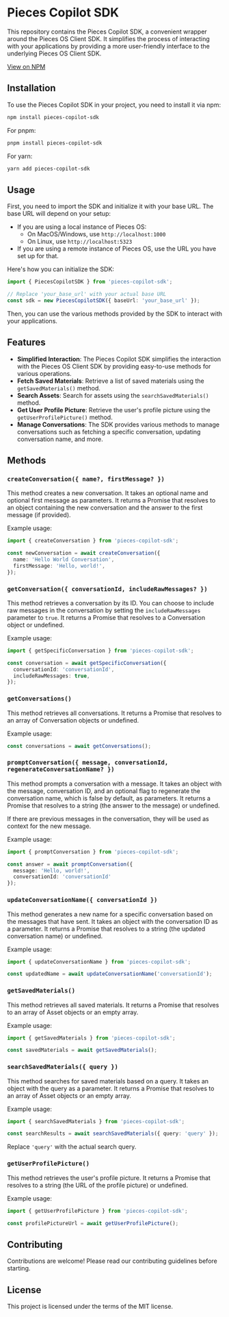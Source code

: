 # Pieces Copilot SDK

This repository contains the Pieces Copilot SDK, a convenient wrapper around the Pieces OS Client SDK. It simplifies the process of interacting with your applications by providing a more user-friendly interface to the underlying Pieces OS Client SDK.

[View on NPM](https://www.npmjs.com/package/pieces-copilot-sdk)

## Installation

To use the Pieces Copilot SDK in your project, you need to install it via npm:

```bash
npm install pieces-copilot-sdk
```

For pnpm:
```bash
pnpm install pieces-copilot-sdk
```

For yarn:
```bash
yarn add pieces-copilot-sdk
```

## Usage

First, you need to import the SDK and initialize it with your base URL. The base URL will depend on your setup:

- If you are using a local instance of Pieces OS:
  - On MacOS/Windows, use `http://localhost:1000`
  - On Linux, use `http://localhost:5323`
- If you are using a remote instance of Pieces OS, use the URL you have set up for that.

Here's how you can initialize the SDK:

```typescript
import { PiecesCopilotSDK } from 'pieces-copilot-sdk';

// Replace 'your_base_url' with your actual base URL
const sdk = new PiecesCopilotSDK({ baseUrl: 'your_base_url' });
```

Then, you can use the various methods provided by the SDK to interact with your applications.

## Features

- **Simplified Interaction**: The Pieces Copilot SDK simplifies the interaction with the Pieces OS Client SDK by providing easy-to-use methods for various operations.
- **Fetch Saved Materials**: Retrieve a list of saved materials using the `getSavedMaterials()` method.
- **Search Assets**: Search for assets using the `searchSavedMaterials()` method.
- **Get User Profile Picture**: Retrieve the user's profile picture using the `getUserProfilePicture()` method.
- **Manage Conversations**: The SDK provides various methods to manage conversations such as fetching a specific conversation, updating conversation name, and more.

## Methods

### `createConversation({ name?, firstMessage? })`

This method creates a new conversation. It takes an optional name and optional first message as parameters. It returns a Promise that resolves to an object containing the new conversation and the answer to the first message (if provided).

Example usage:

```typescript
import { createConversation } from 'pieces-copilot-sdk';

const newConversation = await createConversation({
  name: 'Hello World Conversation',
  firstMessage: 'Hello, world!',
});
```

### `getConversation({ conversationId, includeRawMessages? })`

This method retrieves a conversation by its ID. You can choose to include raw messages in the conversation by setting the `includeRawMessages` parameter to `true`. It returns a Promise that resolves to a Conversation object or undefined.

Example usage:

```typescript
import { getSpecificConversation } from 'pieces-copilot-sdk';

const conversation = await getSpecificConversation({
  conversationId: 'conversationId',
  includeRawMessages: true,
});
```

### `getConversations()`

This method retrieves all conversations. It returns a Promise that resolves to an array of Conversation objects or undefined.

Example usage:

```typescript
const conversations = await getConversations();
```

### `promptConversation({ message, conversationId, regenerateConversationName? })`

This method prompts a conversation with a message. It takes an object with the message, conversation ID, and an optional flag to regenerate the conversation name, which is false by default, as parameters. It returns a Promise that resolves to a string (the answer to the message) or undefined.

If there are previous messages in the conversation, they will be used as context for the new message.

Example usage:

```typescript
import { promptConversation } from 'pieces-copilot-sdk';

const answer = await promptConversation({
  message: 'Hello, world!',
  conversationId: 'conversationId'
});
```

### `updateConversationName({ conversationId })`

This method generates a new name for a specific conversation based on the messages that have sent. It takes an object with the conversation ID as a parameter. It returns a Promise that resolves to a string (the updated conversation name) or undefined.

Example usage:

```typescript
import { updateConversationName } from 'pieces-copilot-sdk';

const updatedName = await updateConversationName('conversationId');
```

### `getSavedMaterials()`

This method retrieves all saved materials. It returns a Promise that resolves to an array of Asset objects or an empty array.

Example usage:

```typescript
import { getSavedMaterials } from 'pieces-copilot-sdk';

const savedMaterials = await getSavedMaterials();
```

### `searchSavedMaterials({ query })`

This method searches for saved materials based on a query. It takes an object with the query as a parameter. It returns a Promise that resolves to an array of Asset objects or an empty array.

Example usage:

```typescript
import { searchSavedMaterials } from 'pieces-copilot-sdk';

const searchResults = await searchSavedMaterials({ query: 'query' });
```

Replace `'query'` with the actual search query.

### `getUserProfilePicture()`

This method retrieves the user's profile picture. It returns a Promise that resolves to a string (the URL of the profile picture) or undefined.

Example usage:

```typescript
import { getUserProfilePicture } from 'pieces-copilot-sdk';

const profilePictureUrl = await getUserProfilePicture();
```

## Contributing

Contributions are welcome! Please read our contributing guidelines before starting.

## License

This project is licensed under the terms of the MIT license.
